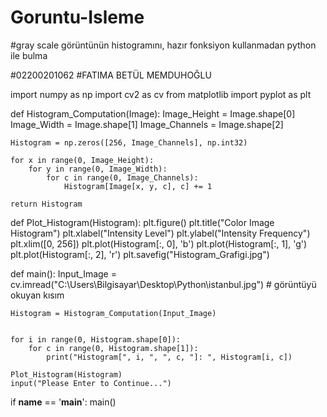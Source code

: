 # Goruntu-Isleme
#gray scale görüntünün histogramını, hazır fonksiyon kullanmadan python ile bulma

#02200201062
#FATIMA BETÜL MEMDUHOĞLU



import numpy as np
import cv2 as cv
from matplotlib import pyplot as plt


def Histogram_Computation(Image):
    Image_Height = Image.shape[0]
    Image_Width = Image.shape[1]
    Image_Channels = Image.shape[2]

    Histogram = np.zeros([256, Image_Channels], np.int32)

    for x in range(0, Image_Height):
        for y in range(0, Image_Width):
            for c in range(0, Image_Channels):
                Histogram[Image[x, y, c], c] += 1

    return Histogram


def Plot_Histogram(Histogram):
    plt.figure()
    plt.title("Color Image Histogram")
    plt.xlabel("Intensity Level")
    plt.ylabel("Intensity Frequency")
    plt.xlim([0, 256])
    plt.plot(Histogram[:, 0], 'b')
    plt.plot(Histogram[:, 1], 'g')
    plt.plot(Histogram[:, 2], 'r')
    plt.savefig("Histogram_Grafigi.jpg")


def main():
    Input_Image = cv.imread("C:\\Users\Bilgisayar\Desktop\Python\\istanbul.jpg")  # görüntüyü okuyan kısım

    Histogram = Histogram_Computation(Input_Image)


    for i in range(0, Histogram.shape[0]):
        for c in range(0, Histogram.shape[1]):
            print("Histogram[", i, ", ", c, "]: ", Histogram[i, c])

    Plot_Histogram(Histogram)
    input("Please Enter to Continue...")


if __name__ == '__main__':
    main()
